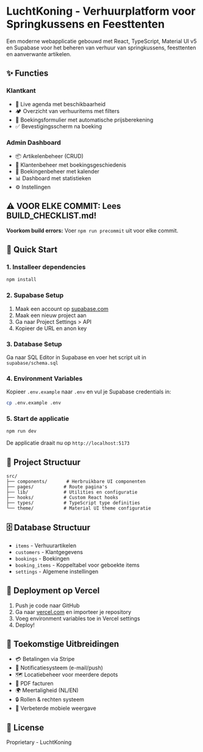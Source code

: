 # LuchtKoning - Verhuurplatform voor Springkussens en Feesttenten

Een moderne webapplicatie gebouwd met React, TypeScript, Material UI v5 en Supabase voor het beheren van verhuur van springkussens, feesttenten en aanverwante artikelen.

## ✨ Functies

### Klantkant
- 📅 Live agenda met beschikbaarheid
- 🏕️ Overzicht van verhuuritems met filters
- 📝 Boekingsformulier met automatische prijsberekening
- ✅ Bevestigingsscherm na boeking

### Admin Dashboard
- 📦 Artikelenbeheer (CRUD)
- 🧍 Klantenbeheer met boekingsgeschiedenis
- 📅 Boekingenbeheer met kalender
- 📊 Dashboard met statistieken
- ⚙️ Instellingen

## ⚠️ VOOR ELKE COMMIT: Lees BUILD_CHECKLIST.md!

**Voorkom build errors:** Voer `npm run precommit` uit voor elke commit.

## 🚀 Quick Start

### 1. Installeer dependencies
```bash
npm install
```

### 2. Supabase Setup

1. Maak een account op [supabase.com](https://supabase.com)
2. Maak een nieuw project aan
3. Ga naar Project Settings > API
4. Kopieer de URL en anon key

### 3. Database Setup

Ga naar SQL Editor in Supabase en voer het script uit in `supabase/schema.sql`

### 4. Environment Variables

Kopieer `.env.example` naar `.env` en vul je Supabase credentials in:

```bash
cp .env.example .env
```

### 5. Start de applicatie

```bash
npm run dev
```

De applicatie draait nu op `http://localhost:5173`

## 📁 Project Structuur

```
src/
├── components/       # Herbruikbare UI componenten
├── pages/           # Route pagina's
├── lib/             # Utilities en configuratie
├── hooks/           # Custom React hooks
├── types/           # TypeScript type definities
└── theme/           # Material UI theme configuratie
```

## 🗄️ Database Structuur

- `items` - Verhuurartikelen
- `customers` - Klantgegevens
- `bookings` - Boekingen
- `booking_items` - Koppeltabel voor geboekte items
- `settings` - Algemene instellingen

## 🚀 Deployment op Vercel

1. Push je code naar GitHub
2. Ga naar [vercel.com](https://vercel.com) en importeer je repository
3. Voeg environment variables toe in Vercel settings
4. Deploy!

## 🔮 Toekomstige Uitbreidingen

- 💳 Betalingen via Stripe
- 🔔 Notificatiesysteem (e-mail/push)
- 🗺️ Locatiebeheer voor meerdere depots
- 🧾 PDF facturen
- 🌍 Meertaligheid (NL/EN)
- 🔒 Rollen & rechten systeem
- 📱 Verbeterde mobiele weergave

## 📝 License

Proprietary - LuchtKoning

